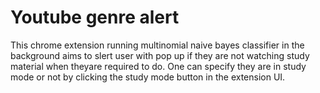 # Youtube genre alert 

This chrome extension running multinomial naive bayes classifier in the background aims to slert user with pop up if they are not 
watching study material when theyare required to do. One can specify they are in study mode or not by clicking the study mode button in the extension UI.
